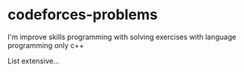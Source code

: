 # codeforces-problems
I'm improve skills programming with solving exercises with language programming only c++

List extensive...
